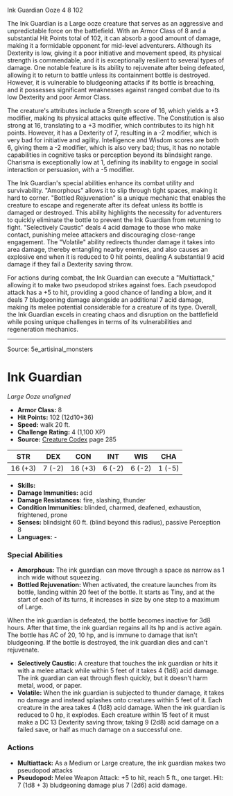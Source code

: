 <MonsterName/>Ink Guardian</MonsterName>
<CreatureType/>Ooze</CreatureType>
<CR/>4</CR>
<AC/>8</AC>
<HP/>102</HP>
<summary>The Ink Guardian is a Large ooze creature that serves as an aggressive and unpredictable force on the battlefield. With an Armor Class of 8 and a substantial Hit Points total of 102, it can absorb a good amount of damage, making it a formidable opponent for mid-level adventurers. Although its Dexterity is low, giving it a poor initiative and movement speed, its physical strength is commendable, and it is exceptionally resilient to several types of damage. One notable feature is its ability to rejuvenate after being defeated, allowing it to return to battle unless its containment bottle is destroyed. However, it is vulnerable to bludgeoning attacks if its bottle is breaching, and it possesses significant weaknesses against ranged combat due to its low Dexterity and poor Armor Class.</summary>

<detail>

The creature's attributes include a Strength score of 16, which yields a +3 modifier, making its physical attacks quite effective. The Constitution is also strong at 16, translating to a +3 modifier, which contributes to its high hit points. However, it has a Dexterity of 7, resulting in a -2 modifier, which is very bad for initiative and agility. Intelligence and Wisdom scores are both 6, giving them a -2 modifier, which is also very bad; thus, it has no notable capabilities in cognitive tasks or perception beyond its blindsight range. Charisma is exceptionally low at 1, defining its inability to engage in social interaction or persuasion, with a -5 modifier.

The Ink Guardian's special abilities enhance its combat utility and survivability. "Amorphous" allows it to slip through tight spaces, making it hard to corner. "Bottled Rejuvenation" is a unique mechanic that enables the creature to escape and regenerate after its defeat unless its bottle is damaged or destroyed. This ability highlights the necessity for adventurers to quickly eliminate the bottle to prevent the Ink Guardian from returning to fight. "Selectively Caustic" deals 4 acid damage to those who make contact, punishing melee attackers and discouraging close-range engagement. The "Volatile" ability redirects thunder damage it takes into area damage, thereby entangling nearby enemies, and also causes an explosive end when it is reduced to 0 hit points, dealing A substantial 9 acid damage if they fail a Dexterity saving throw.

For actions during combat, the Ink Guardian can execute a "Multiattack," allowing it to make two pseudopod strikes against foes. Each pseudopod attack has a +5 to hit, providing a good chance of landing a blow, and it deals 7 bludgeoning damage alongside an additional 7 acid damage, making its melee potential considerable for a creature of its type. Overall, the Ink Guardian excels in creating chaos and disruption on the battlefield while posing unique challenges in terms of its vulnerabilities and regeneration mechanics.</detail>



---

Source: 5e_artisinal_monsters

# Ink Guardian

*Large* *Ooze* *unaligned*

- **Armor Class:** 8
- **Hit Points:** 102 (12d10+36)
- **Speed:** walk 20 ft.
- **Challenge Rating:** 4 (1,100 XP)
- **Source:** [Creature Codex](https://koboldpress.com/kpstore/product/creature-codex-for-5th-edition-dnd) page 285

| STR | DEX | CON | INT | WIS | CHA |
| --- | --- | --- | --- | --- | --- |
| 16 (+3) | 7 (-2) | 16 (+3) | 6 (-2) | 6 (-2) | 1 (-5) |

- **Skills:** 
- **Damage Immunities:** acid
- **Damage Resistances:** fire, slashing, thunder
- **Condition Immunities:** blinded, charmed, deafened, exhaustion, frightened, prone
- **Senses:** blindsight 60 ft. (blind beyond this radius), passive Perception 8
- **Languages:** -

### Special Abilities

- **Amorphous:** The ink guardian can move through a space as narrow as 1 inch wide without squeezing.
- **Bottled Rejuvenation:** When activated, the creature launches from its bottle, landing within 20 feet of the bottle. It starts as Tiny, and at the start of each of its turns, it increases in size by one step to a maximum of Large.

When the ink guardian is defeated, the bottle becomes inactive for 3d8 hours. After that time, the ink guardian regains all its hp and is active again. The bottle has AC of 20, 10 hp, and is immune to damage that isn't bludgeoning. If the bottle is destroyed, the ink guardian dies and can't rejuvenate.
- **Selectively Caustic:** A creature that touches the ink guardian or hits it with a melee attack while within 5 feet of it takes 4 (1d8) acid damage. The ink guardian can eat through flesh quickly, but it doesn't harm metal, wood, or paper.
- **Volatile:** When the ink guardian is subjected to thunder damage, it takes no damage and instead splashes onto creatures within 5 feet of it. Each creature in the area takes 4 (1d8) acid damage. When the ink guardian is reduced to 0 hp, it explodes. Each creature within 15 feet of it must make a DC 13 Dexterity saving throw, taking 9 (2d8) acid damage on a failed save, or half as much damage on a successful one.

### Actions

- **Multiattack:** As a Medium or Large creature, the ink guardian makes two pseudopod attacks
- **Pseudopod:** Melee Weapon Attack: +5 to hit, reach 5 ft., one target. Hit: 7 (1d8 + 3) bludgeoning damage plus 7 (2d6) acid damage.




